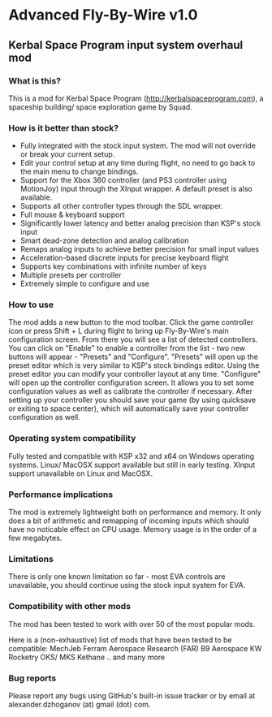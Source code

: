 # Advanced Fly-By-Wire v1.0
## Kerbal Space Program input system overhaul mod

### What is this?
This is a mod for Kerbal Space Program (http://kerbalspaceprogram.com), a spaceship building/ space exploration game by Squad.

### How is it better than stock?

- Fully integrated with the stock input system. The mod will not override or break your current setup.
- Edit your control setup at any time during flight, no need to go back to the main menu to change bindings.
- Support for the Xbox 360 controller (and PS3 controller using MotionJoy) input through the XInput wrapper. A default preset is also available.
- Supports all other controller types through the SDL wrapper.
- Full mouse & keyboard support
- Significantly lower latency and better analog precision than KSP's stock input
- Smart dead-zone detection and analog calibration 
- Remaps analog inputs to achieve better precision for small input values
- Acceleration-based discrete inputs for precise keyboard flight
- Supports key combinations with infinite number of keys
- Multiple presets per controller
- Extremely simple to configure and use

### How to use
The mod adds a new button to the mod toolbar. Click the game controller icon or press Shift + L during flight to bring up Fly-By-Wire's main configuration screen.
From there you will see a list of detected controllers. You can click on "Enable" to enable a controller from the list - two new buttons will appear - "Presets" and "Configure".
"Presets" will open up the preset editor which is very similar to KSP's stock bindings editor. Using the preset editor you can modify your controller layout at any time.
"Configure" will open up the controller configuration screen. It allows you to set some configuration values as well as calibrate the controller if necessary.
After setting up your controller you should save your game (by using quicksave or exiting to space center), which will automatically save your controller configuration as well.

### Operating system compatibility
Fully tested and compatible with KSP x32 and x64 on Windows operating systems.
Linux/ MacOSX support available but still in early testing.
XInput support unavailable on Linux and MacOSX.

### Performance implications
The mod is extremely lightweight both on performance and memory. It only does a bit of arithmetic and remapping of incoming inputs which should have
no noticable effect on CPU usage. Memory usage is in the order of a few megabytes.

### Limitations
There is only one known limitation so far - most EVA controls are unavailable, you should continue using the stock input system for EVA.

### Compatibility with other mods
The mod has been tested to work with over 50 of the most popular mods.

Here is a (non-exhaustive) list of mods that have been tested to be compatible:
MechJeb
Ferram  Aerospace Research (FAR)
B9 Aerospace
KW Rocketry
OKS/ MKS
Kethane
.. 
and many more

### Bug reports
Please report any bugs using GitHub's built-in issue tracker or by email at alexander.dzhoganov (at) gmail (dot) com.